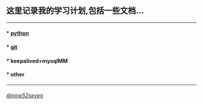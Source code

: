 ## 这里记录我的学习计划,包括一些文档...
---

#### * [python](https://github.com/chaing/Learning/blob/master/python.txt)
   
#### * [git](https://github.com/chaing/Learning/blob/master/git.txt)
 
#### * keepalived+mysqlMM

#### * other

---
###### [@nine52seven](https://twitter.com/nine52seven)